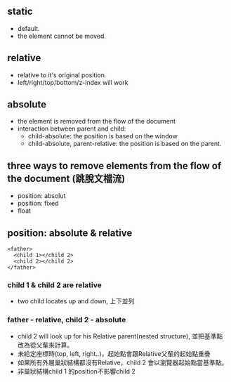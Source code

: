 ## static

- default.  
- the element cannot be moved.

## relative

- relative to it's original position. 
- left/right/top/bottom/z-index will work
  
## absolute

- the element is removed from the flow of the document 
- interaction between parent and child:
  - child-absolute: the position is based on the window
  - child-absolute, parent-relative: the position is based on the parent.
  
## three ways to remove elements from the flow of the document (跳脫文檔流)

- position: absolut
- position: fixed
- float


## position: absolute & relative
```
<father>
  <child 1></child 2>
  <child 2></child 2>
</father>
```

### child 1 & child 2 are relative
- two child locates up and down, 上下並列

### father - relative, child 2 - absolute
- child 2 will look up for his Relative parent(nested structure), 並把基準點改為從父輩來計算。
- 未給定座標時(top, left, right..)，起始點會跟Relative父輩的起始點重疊
- 如果所有外層巢狀結構都沒有Relative，child 2 會以瀏覽器起始點當基準點。
- 非巢狀結構child 1 的position不影響child 2










